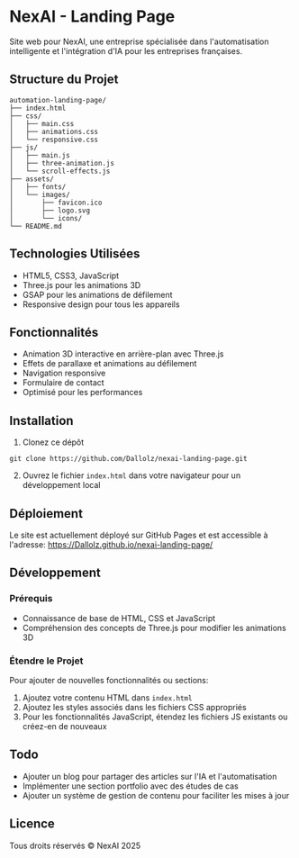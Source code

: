 # NexAI - Landing Page

Site web pour NexAI, une entreprise spécialisée dans l'automatisation intelligente et l'intégration d'IA pour les entreprises françaises.

## Structure du Projet

```
automation-landing-page/
├── index.html
├── css/
│   ├── main.css
│   ├── animations.css
│   └── responsive.css
├── js/
│   ├── main.js
│   ├── three-animation.js
│   └── scroll-effects.js
├── assets/
│   ├── fonts/
│   └── images/
│       ├── favicon.ico
│       ├── logo.svg
│       └── icons/
└── README.md
```

## Technologies Utilisées

- HTML5, CSS3, JavaScript
- Three.js pour les animations 3D
- GSAP pour les animations de défilement
- Responsive design pour tous les appareils

## Fonctionnalités

- Animation 3D interactive en arrière-plan avec Three.js
- Effets de parallaxe et animations au défilement
- Navigation responsive
- Formulaire de contact
- Optimisé pour les performances

## Installation

1. Clonez ce dépôt
```
git clone https://github.com/Dallolz/nexai-landing-page.git
```

2. Ouvrez le fichier `index.html` dans votre navigateur pour un développement local

## Déploiement

Le site est actuellement déployé sur GitHub Pages et est accessible à l'adresse:
https://Dallolz.github.io/nexai-landing-page/

## Développement

### Prérequis

- Connaissance de base de HTML, CSS et JavaScript
- Compréhension des concepts de Three.js pour modifier les animations 3D

### Étendre le Projet

Pour ajouter de nouvelles fonctionnalités ou sections:

1. Ajoutez votre contenu HTML dans `index.html`
2. Ajoutez les styles associés dans les fichiers CSS appropriés
3. Pour les fonctionnalités JavaScript, étendez les fichiers JS existants ou créez-en de nouveaux

## Todo

- Ajouter un blog pour partager des articles sur l'IA et l'automatisation
- Implémenter une section portfolio avec des études de cas
- Ajouter un système de gestion de contenu pour faciliter les mises à jour

## Licence

Tous droits réservés © NexAI 2025